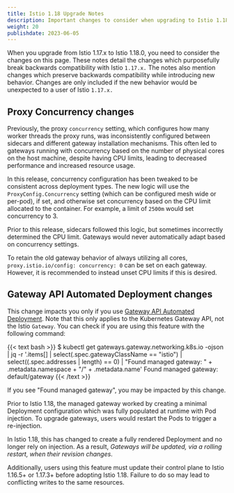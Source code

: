 ```yaml
---
title: Istio 1.18 Upgrade Notes
description: Important changes to consider when upgrading to Istio 1.18.0.
weight: 20
publishdate: 2023-06-05
---
```


When you upgrade from Istio 1.17.x to Istio 1.18.0, you need to consider the changes on this page.
These notes detail the changes which purposefully break backwards compatibility with Istio `1.17.x.`
The notes also mention changes which preserve backwards compatibility while introducing new behavior.
Changes are only included if the new behavior would be unexpected to a user of Istio `1.17.x.`

## Proxy Concurrency changes

Previously, the proxy `concurrency` setting, which configures how many worker threads the proxy runs,
was inconsistently configured between sidecars and different gateway installation mechanisms.
This often led to gateways running with concurrency based on the number of physical cores on the host machine,
despite having CPU limits, leading to decreased performance and increased resource usage.

In this release, concurrency configuration has been tweaked to be consistent across deployment types.
The new logic will use the `ProxyConfig.Concurrency` setting (which can be configured mesh wide or per-pod), if set, and otherwise set concurrency based on the CPU limit allocated to the container.  For example, a limit of `2500m` would set concurrency to 3.

Prior to this release, sidecars followed this logic, but sometimes incorrectly determined the CPU limit.
Gateways would never automatically adapt based on concurrency settings.

To retain the old gateway behavior of always utilizing all cores, `proxy.istio.io/config: concurrency: 0` can be set on each gateway.  However, it is recommended to instead unset CPU limits if this is desired.

## Gateway API Automated Deployment changes

This change impacts you only if you use [Gateway API Automated Deployment](/latest/docs/tasks/traffic-management/ingress/gateway-api/#automated-deployment).
Note that this only applies to the Kubernetes Gateway API, not the Istio `Gateway`.
You can check if you are using this feature with the following command:

{{< text bash >}}
$ kubectl get gateways.gateway.networking.k8s.io -ojson | jq -r '.items[] | select(.spec.gatewayClassName == "istio") | select((.spec.addresses | length) == 0) | "Found managed gateway: " + .metadata.namespace + "/" + .metadata.name'
Found managed gateway: default/gateway
{{< /text >}}

If you see "Found managed gateway", you may be impacted by this change.

Prior to Istio 1.18, the managed gateway worked by creating a minimal Deployment configuration which
was fully populated at runtime with Pod injection. To upgrade gateways, users would restart the Pods
to trigger a re-injection.

In Istio 1.18, this has changed to create a fully rendered Deployment and no longer rely on injection.
As a result, *Gateways will be updated, via a rolling restart, when their revision changes*.

Additionally, users using this feature must update their control plane to Istio 1.16.5+ or 1.17.3+ before adopting Istio 1.18.
Failure to do so may lead to conflicting writes to the same resources.
